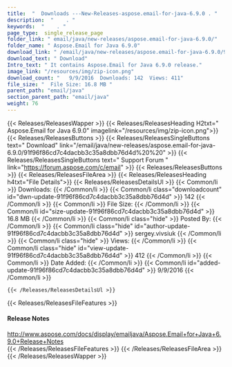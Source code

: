 ```yaml
---
title:  "  Downloads ---New-Releases-aspose.email-for-java-6.9.0 . " 
description:  "    . " 
keywords:  "    . " 
page_type:  single_release_page
folder_link: " email/java/new-releases/aspose.email-for-java-6.9.0/"
folder_name: " Aspose.Email for Java 6.9.0"
download_link: " /email/java/new-releases/aspose.email-for-java-6.9.0/91f96f86cd7c4dacbb3c35a8dbb76d4d"
download_text: " Download"
Intro_text: " It contains Aspose.Email for Java 6.9.0 release."
image_link: "/resources/img/zip-icon.png"
download_count: "   9/9/2016  Downloads: 142  Views: 411"
file_size: "  File Size: 16.8 MB "
parent_path: "email/java"
section_parent_path: "email/java"
weight: 76 
---
```


{{< Releases/ReleasesWapper >}}
  {{< Releases/ReleasesHeading H2txt=" Aspose.Email for Java 6.9.0" imagelink="/resources/img/zip-icon.png">}}
  {{< Releases/ReleasesButtons >}}
    {{< Releases/ReleasesSingleButtons text=" Download" link="/email/java/new-releases/aspose.email-for-java-6.9.0/91f96f86cd7c4dacbb3c35a8dbb76d4d%20%20" >}}
    {{< Releases/ReleasesSingleButtons text=" Support Forum " link="https://forum.aspose.com/c/email" >}}
  {{< Releases/ReleasesButtons >}}
  {{< Releases/ReleasesFileArea >}}
    {{< Releases/ReleasesHeading h4txt="File Details">}}
    {{< Releases/ReleasesDetailsUl >}}
            {{< Common/li  >}} Downloads: {{< /Common/li >}} 
      {{< Common/li class="downloadcount" id="dwn-update-91f96f86cd7c4dacbb3c35a8dbb76d4d" >}} 142 {{< /Common/li >}} 
      {{< Common/li  >}} File Size: {{< /Common/li >}} 
      {{< Common/li id="size-update-91f96f86cd7c4dacbb3c35a8dbb76d4d" >}} 16.8 MB {{< /Common/li >}} 
      {{< Common/li  class="hide" >}} Posted By: {{< /Common/li >}} 
      {{< Common/li class="hide" id="author-update-91f96f86cd7c4dacbb3c35a8dbb76d4d" >}} sergey.vivsiuk {{< /Common/li >}} 
      {{< Common/li class="hide"  >}} Views: {{< /Common/li >}} 
      {{< Common/li class="hide" id="view-update-91f96f86cd7c4dacbb3c35a8dbb76d4d" >}} 412 {{< /Common/li >}} 
      {{< Common/li  >}} Date Added: {{< /Common/li >}} 
      {{< Common/li id="added-update-91f96f86cd7c4dacbb3c35a8dbb76d4d" >}} 9/9/2016 {{< /Common/li >}} 

    {{< /Releases/ReleasesDetailsUl >}}

  {{< Releases/ReleasesFileFeatures >}}
      <h4>Release Notes</h4><div><a href="http://www.aspose.com/docs/display/emailjava/Aspose.Email+for+Java+6.9.0+Release+Notes">http://www.aspose.com/docs/display/emailjava/Aspose.Email+for+Java+6.9.0+Release+Notes</a></div>
  {{< /Releases/ReleasesFileFeatures >}}
 {{< /Releases/ReleasesFileArea >}}
{{< /Releases/ReleasesWapper >}}


